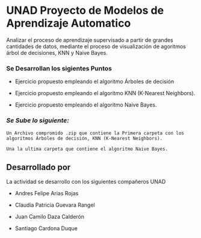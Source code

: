 # UNAD Proyecto de Modelos de Aprendizaje Automatico
Analizar el proceso de aprendizaje supervisado a partir de grandes cantidades de datos, mediante el proceso de visualización de agoritmos árbol de decisiones, KNN y Naive Bayes.
### Se Desarrollan los sigientes Puntos

- Ejercicio propuesto empleando el algoritmo Árboles de decisión

- Ejercicio propuesto empleando el algoritmo KNN (K-Nearest Neighbors).

- Ejercicio propuesto empleando el algoritmo Naive Bayes.

### *Se Sube lo siguiente:*

~~~
Un Archivo compromido .zip que contiene la Primera carpeta con los algoritmos Árboles de decisión, KNN (K-Nearest Neighbors).

Una la ultima carpeta que contiene el algoritmo Naive Bayes.
~~~

## Desarrollado por
La actividad se desarrollo con los siguientes compañeros UNAD

- Andres Felipe Arias Rojas

- Claudia Patricia Guevara Rangel

- Juan Camilo Daza Calderón

- Santiago Cardona Duque
